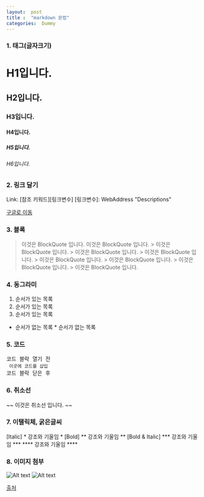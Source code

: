 ```yaml
---
layout:  post
title :  "markdown 문법"
categories:  Dummy
---
```

### 1. 태그(글자크기)

# H1입니다.
## H2입니다.
### H3입니다.
#### H4입니다.
##### H5입니다.
###### H6입니다.


### 2. 링크 달기

Link: [참조 키워드][링크변수]
[링크변수]: WebAddress "Descriptions"

[구글로 이동](https://google.com)



### 3. 블록

> 이것은 BlockQuote 입니다.
> 이것은 BlockQuote 입니다.
	> 이것은 BlockQuote 입니다.
	> 이것은 BlockQuote 입니다.
	> 이것은 BlockQuote 입니다.
		> 이것은 BlockQuote 입니다.
		> 이것은 BlockQuote 입니다.
		> 이것은 BlockQuote 입니다.
		> 이것은 BlockQuote 입니다.
    
    
### 4. 동그라미

1. 순서가 있는 목록
2. 순서가 있는 목록
3. 순서가 있는 목록

* 순서가 없는 목록
       * 순서가 없는 목록



### 5. 코드

<pre>코드 블락 열기 전 
<code> 이곳에 코드를 삽입</code> 
코드 블락 닫은 후</pre>



### 6. 취소선

~~ 이것은 취소선 입니다. ~~



### 7. 이탤릭체, 굵은글씨


[Italic]          * 강조와 기울임 *
[Bold]           ** 강조와 기울임 **
[Bold & Italic] *** 강조와 기울임 ***
               **** 강조와 기울임 ****
               
               

### 8. 이미지 첨부

![Alt text](/images/logo.png)
![Alt text](/images/logo.png "Optional title")

[출처](https://teddylee777.github.io/jekyll/jupyter-converter)



